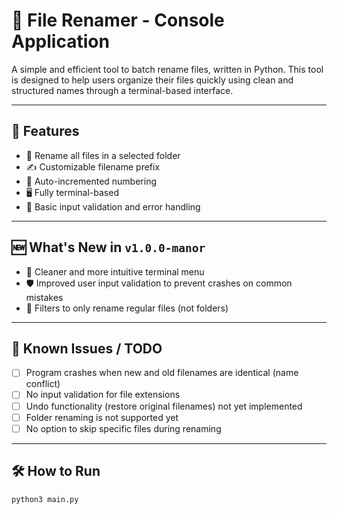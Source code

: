 # 📁 File Renamer - Console Application

A simple and efficient tool to batch rename files, written in Python. This tool is designed to help users organize their files quickly using clean and structured names through a terminal-based interface.

---

## 🚀 Features

- 📂 Rename all files in a selected folder
- ✍️ Customizable filename prefix
- 🔢 Auto-incremented numbering
- 🖥️ Fully terminal-based
- 🧪 Basic input validation and error handling

---

## 🆕 What's New in `v1.0.0-manor`

- 💬 Cleaner and more intuitive terminal menu
- 🛡️ Improved user input validation to prevent crashes on common mistakes
- 📂 Filters to only rename regular files (not folders)

---

## 🐞 Known Issues / TODO

- [ ] Program crashes when new and old filenames are identical (name conflict)
- [ ] No input validation for file extensions
- [ ] Undo functionality (restore original filenames) not yet implemented
- [ ] Folder renaming is not supported yet
- [ ] No option to skip specific files during renaming

---

## 🛠 How to Run

```bash
python3 main.py
